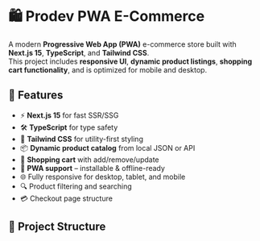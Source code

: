 # 🛍️ Prodev PWA E-Commerce

A modern **Progressive Web App (PWA)** e-commerce store built with **Next.js 15**, **TypeScript**, and **Tailwind CSS**.  
This project includes **responsive UI**, **dynamic product listings**, **shopping cart functionality**, and is optimized for mobile and desktop.

## 🚀 Features

- ⚡ **Next.js 15** for fast SSR/SSG
- 🛠 **TypeScript** for type safety
- 🎨 **Tailwind CSS** for utility-first styling
- 📦 **Dynamic product catalog** from local JSON or API
- 🛒 **Shopping cart** with add/remove/update
- 📱 **PWA support** – installable & offline-ready
- 🌐 Fully responsive for desktop, tablet, and mobile
- 🔍 Product filtering and searching
- 💳 Checkout page structure

## 📂 Project Structure
